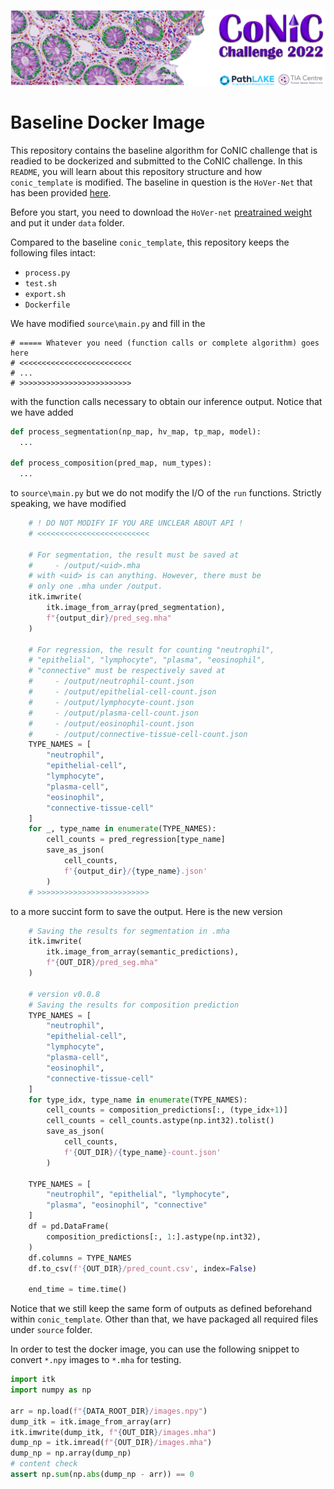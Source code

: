 <p align="center">
  <img src="/doc/conic_banner.png">
</p>

# Baseline Docker Image

This repository contains the baseline algorithm for CoNIC challenge that is readied to be dockerized and submitted to the CoNIC challenge. In this `README`, you will learn about this repository structure and how `conic_template` is modified. The baseline in question is the `HoVer-Net` that has been provided [here]().

Before you start, you need to download the `HoVer-net` [preatrained weight](https://drive.google.com/file/d/1oVCD4_kOS-8Wu-eS5ZqzE30F9V3Id78d/view?usp=sharing) and put it under `data` folder.

Compared to the baseline `conic_template`, this repository keeps the following files intact:
- `process.py`
- `test.sh`
- `export.sh`
- `Dockerfile`

We have modified `source\main.py` and fill in the 

```
# ===== Whatever you need (function calls or complete algorithm) goes here
# <<<<<<<<<<<<<<<<<<<<<<<<<
# ...
# >>>>>>>>>>>>>>>>>>>>>>>>>
```

with the function calls necessary to obtain our inference output. Notice that we have added

```python
def process_segmentation(np_map, hv_map, tp_map, model):
  ...

def process_composition(pred_map, num_types):
  ...
```
to `source\main.py` but we do not modify the I/O of the `run` functions. Strictly speaking, we have modified

```python
    # ! DO NOT MODIFY IF YOU ARE UNCLEAR ABOUT API !
    # <<<<<<<<<<<<<<<<<<<<<<<<<

    # For segmentation, the result must be saved at
    #     - /output/<uid>.mha
    # with <uid> is can anything. However, there must be
    # only one .mha under /output.
    itk.imwrite(
        itk.image_from_array(pred_segmentation),
        f"{output_dir}/pred_seg.mha"
    )

    # For regression, the result for counting "neutrophil",
    # "epithelial", "lymphocyte", "plasma", "eosinophil",
    # "connective" must be respectively saved at
    #     - /output/neutrophil-count.json
    #     - /output/epithelial-cell-count.json
    #     - /output/lymphocyte-count.json
    #     - /output/plasma-cell-count.json
    #     - /output/eosinophil-count.json
    #     - /output/connective-tissue-cell-count.json
    TYPE_NAMES = [
        "neutrophil",
        "epithelial-cell",
        "lymphocyte",
        "plasma-cell",
        "eosinophil",
        "connective-tissue-cell"
    ]
    for _, type_name in enumerate(TYPE_NAMES):
        cell_counts = pred_regression[type_name]
        save_as_json(
            cell_counts,
            f'{output_dir}/{type_name}.json'
        )
    # >>>>>>>>>>>>>>>>>>>>>>>>>
```

to a more succint form to save the output. Here is the new version

```python
    # Saving the results for segmentation in .mha
    itk.imwrite(
        itk.image_from_array(semantic_predictions),
        f"{OUT_DIR}/pred_seg.mha"
    )

    # version v0.0.8
    # Saving the results for composition prediction
    TYPE_NAMES = [
        "neutrophil",
        "epithelial-cell",
        "lymphocyte",
        "plasma-cell",
        "eosinophil",
        "connective-tissue-cell"
    ]
    for type_idx, type_name in enumerate(TYPE_NAMES):
        cell_counts = composition_predictions[:, (type_idx+1)]
        cell_counts = cell_counts.astype(np.int32).tolist()
        save_as_json(
            cell_counts,
            f'{OUT_DIR}/{type_name}-count.json'
        )

    TYPE_NAMES = [
        "neutrophil", "epithelial", "lymphocyte",
        "plasma", "eosinophil", "connective"
    ]
    df = pd.DataFrame(
        composition_predictions[:, 1:].astype(np.int32),
    )
    df.columns = TYPE_NAMES
    df.to_csv(f'{OUT_DIR}/pred_count.csv', index=False)

    end_time = time.time()
```

Notice that we still keep the same form of outputs as defined beforehand within `conic_template`. Other than that, we have packaged all required files under `source` folder.

In order to test the docker image, you can use the following snippet to convert `*.npy` images to `*.mha`
for testing.

```python
import itk
import numpy as np

arr = np.load(f"{DATA_ROOT_DIR}/images.npy")
dump_itk = itk.image_from_array(arr)
itk.imwrite(dump_itk, f"{OUT_DIR}/images.mha")
dump_np = itk.imread(f"{OUT_DIR}/images.mha")
dump_np = np.array(dump_np)
# content check
assert np.sum(np.abs(dump_np - arr)) == 0
```